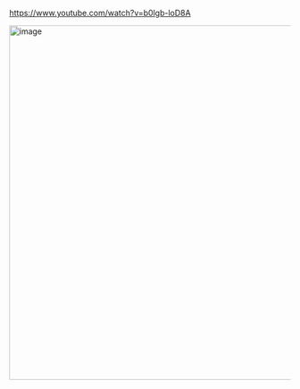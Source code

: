 https://www.youtube.com/watch?v=b0lgb-loD8A

<img width="634" alt="image" src="https://github.com/user-attachments/assets/768aa420-1c56-4652-ba99-88520175a50a" />






